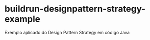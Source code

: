 # buildrun-designpattern-strategy-example
Exemplo aplicado do Design Pattern Strategy em código Java
